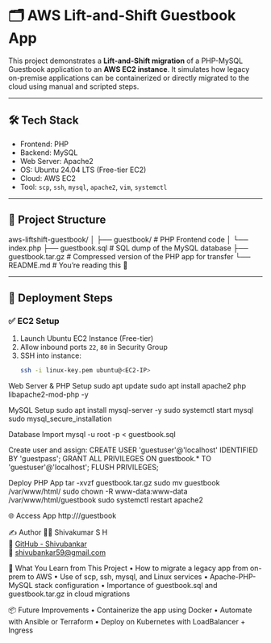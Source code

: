 # 🗂️ AWS Lift-and-Shift Guestbook App

This project demonstrates a **Lift-and-Shift migration** of a PHP-MySQL Guestbook application to an **AWS EC2 instance**. It simulates how legacy on-premise applications can be containerized or directly migrated to the cloud using manual and scripted steps.

---

## 🛠️ Tech Stack

- Frontend: PHP
- Backend: MySQL
- Web Server: Apache2
- OS: Ubuntu 24.04 LTS (Free-tier EC2)
- Cloud: AWS EC2
- Tool: `scp`, `ssh`, `mysql`, `apache2`, `vim`, `systemctl`

---

## 📁 Project Structure
aws-liftshift-guestbook/
│
├── guestbook/              # PHP Frontend code
│   └── index.php
├── guestbook.sql           # SQL dump of the MySQL database
├── guestbook.tar.gz        # Compressed version of the PHP app for transfer
└── README.md               # You’re reading this 📘


---

## 🚀 Deployment Steps

### ✅ EC2 Setup

1. Launch Ubuntu EC2 Instance (Free-tier)
2. Allow inbound ports `22`, `80` in Security Group
3. SSH into instance:
   ```bash
   ssh -i linux-key.pem ubuntu@<EC2-IP>


Web Server & PHP Setup
sudo apt update
sudo apt install apache2 php libapache2-mod-php -y


 MySQL Setup
sudo apt install mysql-server -y
sudo systemctl start mysql
sudo mysql_secure_installation

Database Import
mysql -u root -p < guestbook.sql

Create user and assign:
CREATE USER 'guestuser'@'localhost' IDENTIFIED BY 'guestpass';
GRANT ALL PRIVILEGES ON guestbook.* TO 'guestuser'@'localhost';
FLUSH PRIVILEGES;


Deploy PHP App
tar -xvzf guestbook.tar.gz
sudo mv guestbook /var/www/html/
sudo chown -R www-data:www-data /var/www/html/guestbook
sudo systemctl restart apache2


🌐 Access App
http://<EC2-Public-IP>/guestbook


✍️ Author
👨‍💻 Shivakumar S H  
🔗 [GitHub - Shivubankar](https://github.com/Shivubankar)  
📧 shivubankar59@gmail.com



🧠 What You Learn from This Project
	•	How to migrate a legacy app from on-prem to AWS
	•	Use of scp, ssh, mysql, and Linux services
	•	Apache-PHP-MySQL stack configuration
	•	Importance of guestbook.sql and guestbook.tar.gz in cloud migrations

📦 Future Improvements
	•	Containerize the app using Docker
	•	Automate with Ansible or Terraform
	•	Deploy on Kubernetes with LoadBalancer + Ingress


